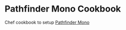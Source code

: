 # Pathfinder Mono Cookbook

Chef cookbook to setup [Pathfinder Mono](http://github.com/pathfinder-cm/pathfinder-mono)
